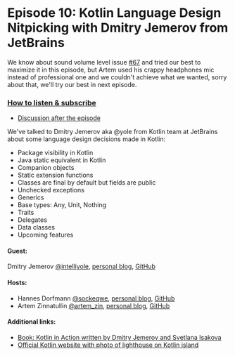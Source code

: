 # Episode 10: Kotlin Language Design Nitpicking with Dmitry Jemerov from JetBrains

We know about sound volume level issue [#67](https://github.com/artem-zinnatullin/TheContext-Podcast/issues/67) and tried our best to maximize it in this episode, but Artem used his crappy headphones mic instead of professional one and we couldn't achieve what we wanted, sorry about that, we'll try our best in next episode.

### [How to listen & subscribe](https://github.com/artem-zinnatullin/TheContext-Podcast)

 - [Discussion after the episode](https://github.com/artem-zinnatullin/TheContext-Podcast/issues/68)

We've talked to Dmitry Jemerov aka @yole from Kotlin team at JetBrains about some language design decisions made in Kotlin:

 - Package visibility in Kotlin
 - Java static equivalent in Kotlin
 - Companion objects
 - Static extension functions
 - Classes are final by default but fields are public
 - Unchecked exceptions
 - Generics
 - Base types: Any, Unit, Nothing
 - Traits
 - Delegates
 - Data classes
 - Upcoming features

#### Guest:

Dmitry Jemerov [@intelliyole](https://twitter.com/intelliyole), [personal blog](http://yole.ru/), [GitHub](https://github.com/yole/)

#### Hosts:

  - Hannes Dorfmann [@sockeqwe](https://twitter.com/sockeqwe), [personal blog](http://hannesdorfmann.com), [GitHub](https://github.com/sockeqwe)
  - Artem Zinnatullin [@artem_zin](https://twitter.com/artem_zin), [personal blog](http://artemzin.com), [GitHub](https://github.com/artem-zinnatullin)

#### Additional links:

 - [Book: Kotlin in Action written by Dmitry Jemerov and Svetlana Isakova](https://www.manning.com/books/kotlin-in-action)
 - [Official Kotlin website with photo of lighthouse on Kotlin island](http://kotlinlang.org/)
